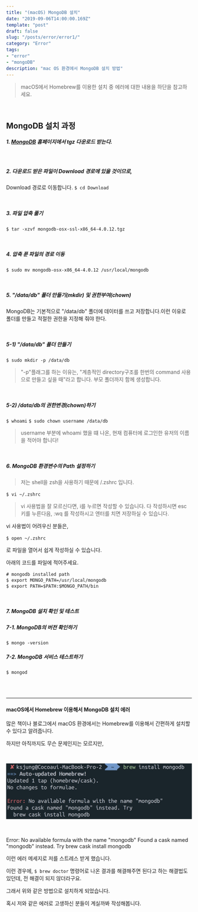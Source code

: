 ```yaml
---
title: "(macOS) MongoDB 설치"
date: "2019-09-06T14:00:00.169Z"
template: "post"
draft: false
slug: "/posts/error/error1/"
category: "Error"
tags:
- "error"
- "mongoDB"
description: "mac OS 환경에서 MongoDB 설치 방법"
---
```


> macOS에서 Homebrew를 이용한 설치 중 에러에 대한 내용을 하단을 참고하세요.

<br>

## MongoDB 설치 과정

##### 1. [MongoDB](https://www.mongodb.com/download-center/community) 홈페이지에서 tgz 다운로드 받는다.

<br>

##### 2. 다운로드 받은 파일이 Download 경로에 있을 것이므로,
Download 경로로 이동합니다.
`$ cd Download`

<br>

##### 3. 파일 압축 풀기
`$ tar -xzvf mongodb-osx-ssl-x86_64-4.0.12.tgz`

<br>

##### 4. 압축 푼 파일의 경로 이동
`$ sudo mv mongodb-osx-x86_64-4.0.12 /usr/local/mongodb`

<br>

##### 5. "/data/db" 폴더 만들기(mkdir) 및 권한부여(chown)

MongoDB는 기본적으로 "/data/db" 폴더에 데이터를 쓰고 저장합니다.이런 이유로 폴더를 만들고 적절한 권한을 지정해 줘야 한다.

<br>

##### 5-1) "/data/db" 폴더 만들기

`$ sudo mkdir -p /data/db`

> "-p"플래그를 하는 이유는, "계층적인 directory구조를 한번의 command 사용으로 만들고 싶을 때"라고 합니다.
부모 폴더까지 함께 생성합니다.

<br>

##### 5-2) /data/db의 권한변경(chown)하기

`$ whoami`
`$ sudo chown username /data/db`

> username 부분에 whoami 했을 떄 나온, 현재 컴퓨터에 로그인한 유저의 이름을 적어야 합니다!

<br>

##### 6. MongoDB 환경변수의 Path 설정하기

> 저는 shell을 zsh을 사용하기 때문에 /.zshrc 입니다.

`$ vi ~/.zshrc`

> vi 사용법을 잘 모르신다면, i를 누르면 작성할 수 있습니다. 다 작성하시면 esc 키를 누른다음, :wq 를 작성하시고 엔터를 치면 저장하실 수 있습니다.

vi 사용법이 어려우신 분들은,

`$ open ~/.zshrc`

로 파일을 열어서 쉽게 작성하실 수 있습니다.

아래의 코드를 파일에 적어주세요.

``` shell
# mongodb installed path
$ export MONGO_PATH=/usr/local/mongodb
$ export PATH=$PATH:$MONGO_PATH/bin
```

<br>

##### 7. MongoDB 설치 확인 및 테스트

##### 7-1. MongoDB의 버전 확인하기

`$ mongo -version`

##### 7-2. MongoDB 서비스 테스트하기

`$ mongod`

<br>
<br>

------------------------------------------------

#### macOS에서 Homebrew 이용해서 MongoDB 설치 에러

많은 책이나 블로그에서 macOS 환경에서는 Homebrew를 이용해서 간편하게 설치할 수 있다고 알려줍니다.

하지만 아직까지도 무슨 문제인지는 모르지만,  

<br>

![error1.jpg](/media/error1.jpg)

<br>

Error: No available formula with the name "mongodb"
Found a cask named "mongodb" instead. Try
  brew cask install mongodb

이런 에러 메세지로 저를 스트레스 받게 했습니다.

이런 경우에, `$ brew doctor` 명령어로 나온 결과를 해결해주면 된다고 하는 해결법도 있던데, 전 해결이 되지 않더라구요.

그래서 위와 같은 방법으로 설치하게 되었습니다.

혹시 저와 같은 에러로 고생하신 분들이 계실까봐 작성해봅니다.
